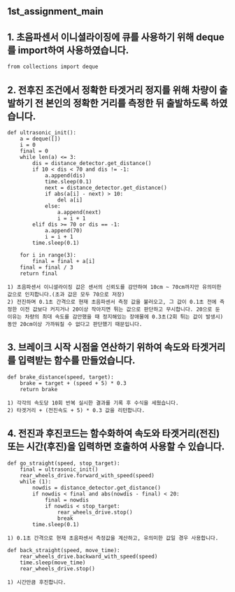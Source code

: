 ## 1st_assignment_main

## 1. 초음파센서 이니셜라이징에 큐를 사용하기 위해 deque를 import하여 사용하였습니다.
    from collections import deque

## 2. 전후진 조건에서 정확한 타겟거리 정지를 위해 차량이 출발하기 전 본인의 정확한 거리를 측정한 뒤 출발하도록 하였습니다.
    def ultrasonic_init():
        a = deque([])
        i = 0
        final = 0
        while len(a) <= 3:
            dis = distance_detector.get_distance()
            if 10 < dis < 70 and dis != -1:
                a.append(dis)
                time.sleep(0.1)
                next = distance_detector.get_distance()
                if abs(a[i] - next) > 10:
                    del a[i]
                else:
                    a.append(next)
                    i = i + 1
            elif dis >= 70 or dis == -1:
                a.append(70)
                i = i + 1
            time.sleep(0.1)

        for i in range(3):
            final = final + a[i]
        final = final / 3
        return final

    1) 초음파센서 이니셜라이징 값은 센서의 신뢰도를 감안하여 10cm ~ 70cm까지만 유의미한 값으로 인지합니다.(초과 값은 모두 70으로 저장)
    2) 전진하며 0.1초 간격으로 현재 초음파센서 측정 값을 불러오고, 그 값이 0.1초 전에 측정한 이전 값보다 커지거나 20이상 작아지면 튀는 값으로 판단하고 무시합니다. 20으로 둔 이유는 차량의 최대 속도를 감안했을 때 정지해있는 장애물에 0.3초(2회 튀는 값이 발생시) 동안 20cm이상 가까워질 수 없다고 판단했기 때문입니다.

## 3. 브레이크 시작 시점을 연산하기 위하여 속도와 타겟거리를 입력받는 함수를 만들었습니다.
    def brake_distance(speed, target):
        brake = target + (speed + 5) * 0.3
        return brake

    1) 각각의 속도당 10회 반복 실시한 결과를 기록 후 수식을 세웠습니다.
    2) 타겟거리 + (전진속도 + 5) * 0.3 값을 리턴합니다.

## 4. 전진과 후진코드는 함수화하여 속도와 타겟거리(전진) 또는 시간(후진)을 입력하면 호출하여 사용할 수 있습니다.
    def go_straight(speed, stop_target):
        final = ultrasonic_init()
        rear_wheels_drive.forward_with_speed(speed)
        while (1):
            nowdis = distance_detector.get_distance()
            if nowdis < final and abs(nowdis - final) < 20:
                final = nowdis
                if nowdis < stop_target:
                    rear_wheels_drive.stop()
                    break
            time.sleep(0.1)

    1) 0.1초 간격으로 현재 초음파센서 측정값을 계산하고, 유의미한 값일 경우 사용합니다.

    def back_straight(speed, move_time):
        rear_wheels_drive.backward_with_speed(speed)
        time.sleep(move_time)
        rear_wheels_drive.stop()

    1) 시간만큼 후진합니다.